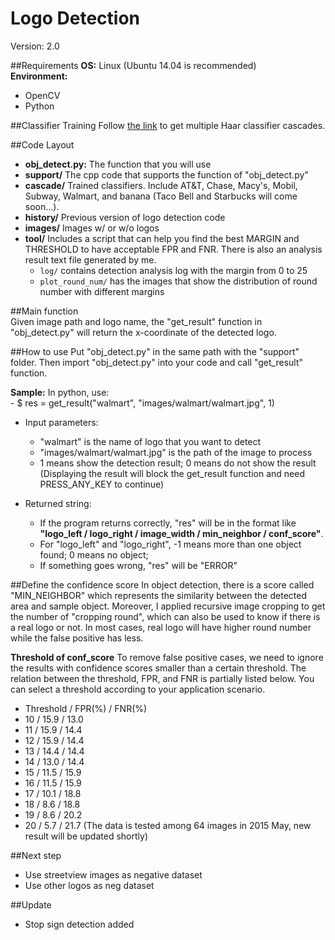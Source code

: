 # Logo Detection
Version: 2.0

##Requirements
**OS:** Linux (Ubuntu 14.04 is recommended)   
**Environment:**  
- OpenCV
- Python

##Classifier Training
Follow [the link](http://abhishek4273.com/2014/03/16/traincascade-and-car-detection-using-opencv/) to get multiple Haar classifier cascades. 

##Code Layout
- **obj_detect.py:** The function that you will use
- **support/** The cpp code that supports the function of "obj_detect.py"
- **cascade/** Trained classifiers. Include AT&T, Chase, Macy's, Mobil, Subway, Walmart, and banana (Taco Bell and Starbucks will come soon...).
- **history/** Previous version of logo detection code
- **images/** Images w/ or w/o logos
- **tool/** Includes a script that can help you find the best MARGIN and THRESHOLD to have acceptable FPR and FNR. There is also an analysis result text file generated by me.
	- `log/` contains detection analysis log with the margin from 0 to 25
	- `plot_round_num/` has the images that show the distribution of round number with different margins

##Main function  
Given image path and logo name, the "get_result" function in "obj_detect.py" will return the x-coordinate of the detected logo.

##How to use
Put "obj_detect.py" in the same path with the "support" folder. Then import "obj_detect.py" into your code and call "get_result" function.

**Sample:** In python, use:  
	- $ res = get_result("walmart", "images/walmart/walmart.jpg", 1)

- Input parameters:  
	- "walmart" is the name of logo that you want to detect
	- "images/walmart/walmart.jpg" is the path of the image to process
	- 1 means show the detection result; 0 means do not show the result (Displaying the result will block the get_result function and need PRESS_ANY_KEY to continue) 

- Returned string:
	- If the program returns correctly, "res" will be in the format like **"logo_left / logo_right / image_width / min_neighbor / conf_score"**.
	- For "logo_left" and "logo_right", -1 means more than one object found; 0 means no object;
	- If something goes wrong, "res" will be "ERROR"

##Define the confidence score
In object detection, there is a score called "MIN_NEIGHBOR" which represents the similarity between the detected area and sample object. Moreover, I applied recursive image cropping to get the number of "cropping round", which can also be used to know if there is a real logo or not. In most cases, real logo will have higher round number while the false positive has less.  

**Threshold of conf_score** To remove false positive cases, we need to ignore the results with confidence scores smaller than a certain threshold. The relation between the threshold, FPR, and FNR is partially listed below. You can select a threshold according to your application scenario.
* Threshold / FPR(%) / FNR(%)
* 10 / 15.9 / 13.0
* 11 / 15.9 / 14.4
* 12 / 15.9 / 14.4
* 13 / 14.4 / 14.4
* 14 / 13.0 / 14.4
* 15 / 11.5 / 15.9
* 16 / 11.5 / 15.9
* 17 / 10.1 / 18.8
* 18 / 8.6 / 18.8
* 19 / 8.6 / 20.2
* 20 / 5.7 / 21.7
(The data is tested among 64 images in 2015 May, new result will be updated shortly)

##Next step
- Use streetview images as negative dataset
- Use other logos as neg dataset

##Update
- Stop sign detection added
